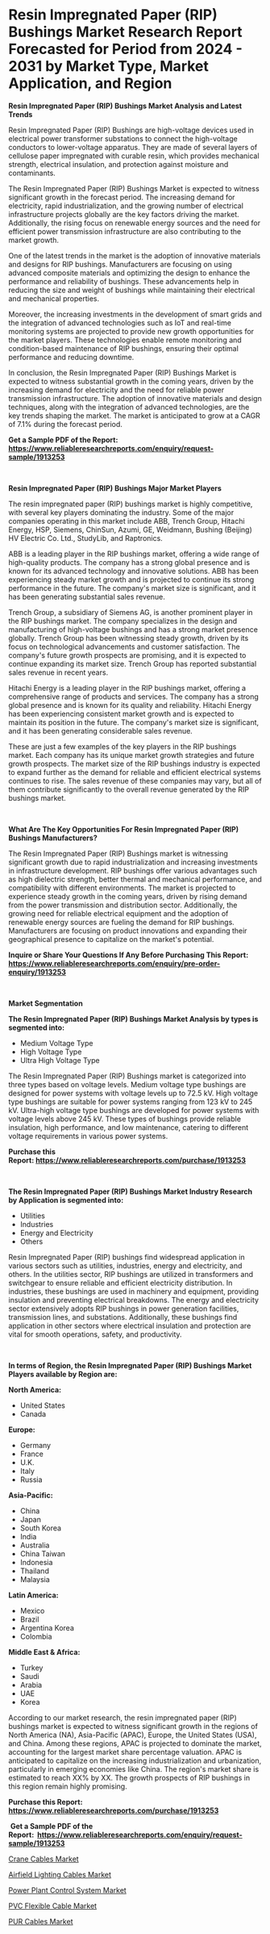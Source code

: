 <p><h1>Resin Impregnated Paper (RIP) Bushings Market Research Report Forecasted for Period from 2024 -  2031 by Market Type, Market Application, and Region</h1></p><p><strong>Resin Impregnated Paper (RIP) Bushings Market Analysis and Latest Trends</strong></p>
<p><p>Resin Impregnated Paper (RIP) Bushings are high-voltage devices used in electrical power transformer substations to connect the high-voltage conductors to lower-voltage apparatus. They are made of several layers of cellulose paper impregnated with curable resin, which provides mechanical strength, electrical insulation, and protection against moisture and contaminants.</p><p>The Resin Impregnated Paper (RIP) Bushings Market is expected to witness significant growth in the forecast period. The increasing demand for electricity, rapid industrialization, and the growing number of electrical infrastructure projects globally are the key factors driving the market. Additionally, the rising focus on renewable energy sources and the need for efficient power transmission infrastructure are also contributing to the market growth.</p><p>One of the latest trends in the market is the adoption of innovative materials and designs for RIP bushings. Manufacturers are focusing on using advanced composite materials and optimizing the design to enhance the performance and reliability of bushings. These advancements help in reducing the size and weight of bushings while maintaining their electrical and mechanical properties.</p><p>Moreover, the increasing investments in the development of smart grids and the integration of advanced technologies such as IoT and real-time monitoring systems are projected to provide new growth opportunities for the market players. These technologies enable remote monitoring and condition-based maintenance of RIP bushings, ensuring their optimal performance and reducing downtime.</p><p>In conclusion, the Resin Impregnated Paper (RIP) Bushings Market is expected to witness substantial growth in the coming years, driven by the increasing demand for electricity and the need for reliable power transmission infrastructure. The adoption of innovative materials and design techniques, along with the integration of advanced technologies, are the key trends shaping the market. The market is anticipated to grow at a CAGR of 7.1% during the forecast period.</p></p>
<p><strong>Get a Sample PDF of the Report:&nbsp; <a href="https://www.reliableresearchreports.com/enquiry/request-sample/1913253">https://www.reliableresearchreports.com/enquiry/request-sample/1913253</a></strong></p>
<p>&nbsp;</p>
<p><strong>Resin Impregnated Paper (RIP) Bushings Major Market Players</strong></p>
<p><p>The resin impregnated paper (RIP) bushings market is highly competitive, with several key players dominating the industry. Some of the major companies operating in this market include ABB, Trench Group, Hitachi Energy, HSP, Siemens, ChinSun, Azumi, GE, Weidmann, Bushing (Beijing) HV Electric Co. Ltd., StudyLib, and Raptronics.</p><p>ABB is a leading player in the RIP bushings market, offering a wide range of high-quality products. The company has a strong global presence and is known for its advanced technology and innovative solutions. ABB has been experiencing steady market growth and is projected to continue its strong performance in the future. The company's market size is significant, and it has been generating substantial sales revenue.</p><p>Trench Group, a subsidiary of Siemens AG, is another prominent player in the RIP bushings market. The company specializes in the design and manufacturing of high-voltage bushings and has a strong market presence globally. Trench Group has been witnessing steady growth, driven by its focus on technological advancements and customer satisfaction. The company's future growth prospects are promising, and it is expected to continue expanding its market size. Trench Group has reported substantial sales revenue in recent years.</p><p>Hitachi Energy is a leading player in the RIP bushings market, offering a comprehensive range of products and services. The company has a strong global presence and is known for its quality and reliability. Hitachi Energy has been experiencing consistent market growth and is expected to maintain its position in the future. The company's market size is significant, and it has been generating considerable sales revenue.</p><p>These are just a few examples of the key players in the RIP bushings market. Each company has its unique market growth strategies and future growth prospects. The market size of the RIP bushings industry is expected to expand further as the demand for reliable and efficient electrical systems continues to rise. The sales revenue of these companies may vary, but all of them contribute significantly to the overall revenue generated by the RIP bushings market.</p></p>
<p>&nbsp;</p>
<p><strong>What Are The Key Opportunities For Resin Impregnated Paper (RIP) Bushings Manufacturers?</strong></p>
<p><p>The Resin Impregnated Paper (RIP) Bushings market is witnessing significant growth due to rapid industrialization and increasing investments in infrastructure development. RIP bushings offer various advantages such as high dielectric strength, better thermal and mechanical performance, and compatibility with different environments. The market is projected to experience steady growth in the coming years, driven by rising demand from the power transmission and distribution sector. Additionally, the growing need for reliable electrical equipment and the adoption of renewable energy sources are fueling the demand for RIP bushings. Manufacturers are focusing on product innovations and expanding their geographical presence to capitalize on the market's potential.</p></p>
<p><strong>Inquire or Share Your Questions If Any Before Purchasing This Report: <a href="https://www.reliableresearchreports.com/enquiry/pre-order-enquiry/1913253">https://www.reliableresearchreports.com/enquiry/pre-order-enquiry/1913253</a></strong></p>
<p>&nbsp;</p>
<p><strong>Market Segmentation</strong></p>
<p><strong>The Resin Impregnated Paper (RIP) Bushings Market Analysis by types is segmented into:</strong></p>
<p><ul><li>Medium Voltage Type</li><li>High Voltage Type</li><li>Ultra High Voltage Type</li></ul></p>
<p><p>The Resin Impregnated Paper (RIP) Bushings market is categorized into three types based on voltage levels. Medium voltage type bushings are designed for power systems with voltage levels up to 72.5 kV. High voltage type bushings are suitable for power systems ranging from 123 kV to 245 kV. Ultra-high voltage type bushings are developed for power systems with voltage levels above 245 kV. These types of bushings provide reliable insulation, high performance, and low maintenance, catering to different voltage requirements in various power systems.</p></p>
<p><strong>Purchase this Report:&nbsp;<a href="https://www.reliableresearchreports.com/purchase/1913253">https://www.reliableresearchreports.com/purchase/1913253</a></strong></p>
<p>&nbsp;</p>
<p><strong>The Resin Impregnated Paper (RIP) Bushings Market Industry Research by Application is segmented into:</strong></p>
<p><ul><li>Utilities</li><li>Industries</li><li>Energy and Electricity</li><li>Others</li></ul></p>
<p><p>Resin Impregnated Paper (RIP) bushings find widespread application in various sectors such as utilities, industries, energy and electricity, and others. In the utilities sector, RIP bushings are utilized in transformers and switchgear to ensure reliable and efficient electricity distribution. In industries, these bushings are used in machinery and equipment, providing insulation and preventing electrical breakdowns. The energy and electricity sector extensively adopts RIP bushings in power generation facilities, transmission lines, and substations. Additionally, these bushings find application in other sectors where electrical insulation and protection are vital for smooth operations, safety, and productivity.</p></p>
<p>&nbsp;</p>
<p><strong>In terms of Region, the Resin Impregnated Paper (RIP) Bushings Market Players available by Region are:</strong></p>
<p>
    <p> <strong> North America: </strong>
        <ul>
            <li>United States</li>
            <li>Canada</li>
        </ul>
        </p> 
    <p> <strong> Europe: </strong>
        <ul>
            <li>Germany</li>
            <li>France</li>
            <li>U.K.</li>
            <li>Italy</li>
            <li>Russia</li>
        </ul>
        </p> 
    <p> <strong> Asia-Pacific: </strong>
        <ul>
            <li>China</li>
            <li>Japan</li>
            <li>South Korea</li>
            <li>India</li>
            <li>Australia</li>
            <li>China Taiwan</li>
            <li>Indonesia</li>
            <li>Thailand</li>
            <li>Malaysia</li>
        </ul>
        </p> 
    <p> <strong> Latin America: </strong>
        <ul>
            <li>Mexico</li>
            <li>Brazil</li>
            <li>Argentina Korea</li>
            <li>Colombia</li>
        </ul>
        </p> 
    <p> <strong> Middle East & Africa: </strong>
        <ul>
            <li>Turkey</li>
            <li>Saudi</li>
            <li>Arabia</li>
            <li>UAE</li>
            <li>Korea</li>
        </ul>
    </p>
    </p>
<p><p>According to our market research, the resin impregnated paper (RIP) bushings market is expected to witness significant growth in the regions of North America (NA), Asia-Pacific (APAC), Europe, the United States (USA), and China. Among these regions, APAC is projected to dominate the market, accounting for the largest market share percentage valuation. APAC is anticipated to capitalize on the increasing industrialization and urbanization, particularly in emerging economies like China. The region's market share is estimated to reach XX% by XX. The growth prospects of RIP bushings in this region remain highly promising.</p></p>
<p><strong>Purchase this Report: <a href="https://www.reliableresearchreports.com/purchase/1913253">https://www.reliableresearchreports.com/purchase/1913253</a></strong></p>
<p>&nbsp;<strong>Get a Sample PDF of the Report:&nbsp;&nbsp;<a href="https://www.reliableresearchreports.com/enquiry/request-sample/1913253">https://www.reliableresearchreports.com/enquiry/request-sample/1913253</a></strong></p>
<p><strong></strong></p>
<p><p><a href="https://github.com/melchekhinf/Market-Research-Report-List-2/blob/main/crane-cables-market.md">Crane Cables Market</a></p><p><a href="https://github.com/amae102299/Market-Research-Report-List-2/blob/main/airfield-lighting-cables-market.md">Airfield Lighting Cables Market</a></p><p><a href="https://github.com/sofyaavrova/Market-Research-Report-List-2/blob/main/power-plant-control-system-market.md">Power Plant Control System Market</a></p><p><a href="https://github.com/merzlyukov93/Market-Research-Report-List-2/blob/main/pvc-flexible-cable-market.md">PVC Flexible Cable Market</a></p><p><a href="https://github.com/sndrkn/Market-Research-Report-List-2/blob/main/pur-cables-market.md">PUR Cables Market</a></p></p>